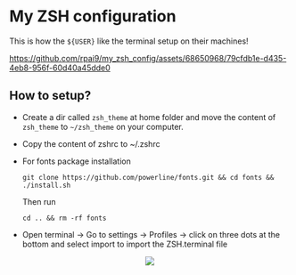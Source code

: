 # My ZSH configuration

This is how the `${USER}` like the terminal setup on their machines!

https://github.com/rpai9/my_zsh_config/assets/68650968/79cfdb1e-d435-4eb8-956f-60d40a45dde0

## How to setup?
- Create a dir called `zsh_theme` at home folder and move the content of `zsh_theme` to `~/zsh_theme` on your computer.
- Copy the content of zshrc to ~/.zshrc
- For fonts package installation

  ```git clone https://github.com/powerline/fonts.git && cd fonts && ./install.sh```

  Then run

  ```cd .. && rm -rf fonts```

- Open terminal -> Go to settings -> Profiles -> click on three dots at the bottom and select import to import the ZSH.terminal file

<p align="center">
  <img align="center" src=".assets/profile_settings.png"/>
</p>
